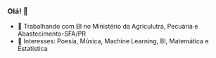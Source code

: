 ### Olá! 👋

- 🔭 Trabalhando com BI no Ministério da Agriculutra, Pecuária e Abastecimento-SFA/PR
- 🌱 Interesses: Poesia, Música, Machine Learning, BI, Matemática e Estatística 


<!--
**ricardofelippe/ricardofelippe** is a ✨ _special_ ✨ repository because its `README.md` (this file) appears on your GitHub profile.

Here are some ideas to get you started:

- 👯 I’m looking to collaborate on ...
- 🤔 I’m looking for help with ...
- 💬 Ask me about ...
- 📫 How to reach me: ...
- 😄 Pronouns: ...
- ⚡ Fun fact: ...
-->
